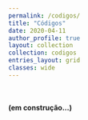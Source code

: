 ```yaml
---
permalink: /codigos/
title: "Códigos"
date: 2020-04-11
author_profile: true
layout: collection
collection: codigos
entries_layout: grid
classes: wide
---
```

<br /><br />
**(em construção...)**
<br /><br />


